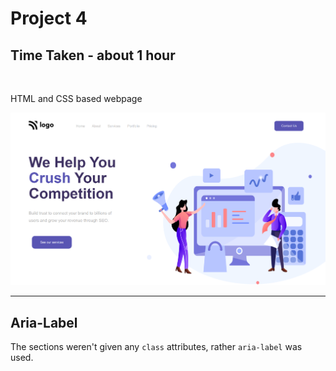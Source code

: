 # Project 4

## Time Taken - about 1 hour

<br>

HTML and CSS based webpage
<br>

![Thumbnail](./127.0.0.1_5500_index.html.png)

<!-- <br> -->

***

## Aria-Label

The sections weren't given any `class` attributes, rather `aria-label` was used.